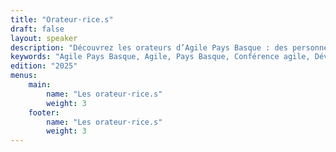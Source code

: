 ```yaml
---
title: "Orateur·rice.s"
draft: false
layout: speaker
description: "Découvrez les orateurs d’Agile Pays Basque : des personnes passionnées du monde du logiciel, prêts à partager leurs expériences, leurs savoir-faire et leurs visions de l’agilité."
keywords: "Agile Pays Basque, Agile, Pays Basque, Conférence agile, Développement logiciel, Product management, UX design, Facilitation, Open space, Ateliers, Communauté agile, Partage d’expériences, Ambiance conviviale, Événement agile, Accessibilité, Inclusion, Collaboration, Mer et montagne, Gastronomie locale, Réseautage, Innovation technologique"
edition: "2025"
menus:
    main:
        name: "Les orateur·rice.s"
        weight: 3
    footer:
        name: "Les orateur·rice.s"
        weight: 3
---
```

